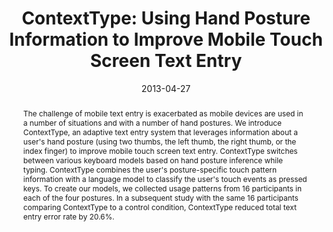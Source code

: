 ---
abstract: |-
  The challenge of mobile text entry is exacerbated as mobile devices are used in a number of situations and with a number of hand postures. We introduce ContextType, an adaptive text entry system that leverages information about a user's hand posture (using two thumbs, the left thumb, the right thumb, or the index finger) to improve mobile touch screen text entry. ContextType switches between various keyboard models based on hand posture inference while typing. ContextType combines the user's posture-specific touch pattern information with a language model to classify the user's touch events as pressed keys. To create our models, we collected usage patterns from 16 participants in each of the four postures. In a subsequent study with the same 16 participants comparing ContextType to a control condition, ContextType reduced total text entry error rate by 20.6%.
authors:
- goel
- Alex Jansen
- Travis Mandel
- Shwetak Patel
- Jacob O. Wobbrock
bibtex: |-
  @inproceedings{Goel:2013:CUH:2470654.2481386,
   author = {Goel, Mayank and Jansen, Alex and Mandel, Travis and Patel, Shwetak N. and Wobbrock, Jacob O.},
   title = {ContextType: Using Hand Posture Information to Improve Mobile Touch Screen Text Entry},
   booktitle = {Proceedings of the SIGCHI Conference on Human Factors in Computing Systems},
   series = {CHI '13},
   year = {2013},
   isbn = {978-1-4503-1899-0},
   location = {Paris, France},
   pages = {2795--2798},
   numpages = {4},
   url = {http://doi.acm.org/10.1145/2470654.2481386},
   doi = {10.1145/2470654.2481386},
   acmid = {2481386},
   publisher = {ACM},
   address = {New York, NY, USA},
   keywords = {grip, hand posture, mobile devices, situational impairments, text entry, touch screen, virtual keyboard},
  }
caption: ''
citation: |-
  Mayank Goel, Alex Jansen, Travis Mandel, Shwetak N. Patel, and Jacob O. Wobbrock. 2013. ContextType: using hand posture information to improve mobile touch screen text entry.  In Proceedings of the SIGCHI Conference on Human Factors in Computing Systems (CHI '13). ACM, New York, NY, USA,  2795-2798. DOI: http://dx.doi.org/10.1145/2470654.2481386
conference: Conference on Human Factors in Computing Systems (CHI), 2013
date: '2013-04-27'
image: '/images/pubs/contexttype.png'
pdf: /pdfs/contexttype.pdf
thumbnail: '/images/pubs/contexttype.png'
title: 'ContextType: Using Hand Posture Information to Improve Mobile Touch Screen
  Text Entry'
video: ''
video_embed: ''
category: accessibility
---